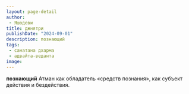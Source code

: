 ```yaml
---
layout: page-detail
author:
 - Яшодеви
title: джнятри
publishDate: "2024-09-01"
description: познающий
tags:
 - санатана дхарма
 - адвайта-веданта
image: 
---
```


__познающий__
Атман как обладатель «средств познания», как субъект действия и бездействия.

